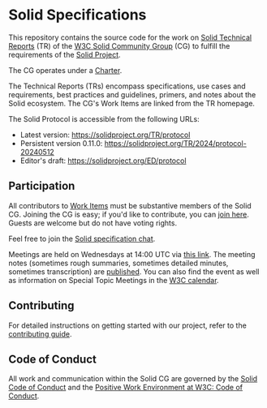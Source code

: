 # Solid Specifications

This repository contains the source code for the work on [Solid Technical Reports](https://solidproject.org/TR/) (TR) of the [W3C Solid Community Group](https://www.w3.org/community/solid/) (CG) to fulfill the requirements of the [Solid Project](https://solidproject.org/).

The CG operates under a [Charter](https://www.w3.org/community/solid/charter/).

The Technical Reports (TRs) encompass specifications, use cases and requirements, best practices and guidelines, primers, and notes about the Solid ecosystem. The CG's Work Items are linked from the TR homepage.

The Solid Protocol is accessible from the following URLs:
* Latest version: https://solidproject.org/TR/protocol
* Persistent version 0.11.0: https://solidproject.org/TR/2024/protocol-20240512
* Editor's draft: https://solidproject.org/ED/protocol

## Participation

All contributors to [Work Items](https://solidproject.org/TR/#work-items) must be substantive members of the Solid CG. Joining the CG is easy; if you'd like to contribute, you can [join here](https://www.w3.org/community/solid/join). Guests are welcome but do not have voting rights.

Feel free to join the [Solid specification chat](https://matrix.to/#/#solid_specification:gitter.im).

Meetings are held on Wednesdays at 14:00 UTC via [this link](https://meet.jit.si/solid-cg). The meeting notes (sometimes rough summaries, sometimes detailed minutes, sometimes transcription) are [published](https://github.com/solid/specification/tree/main/meetings/). You can also find the event as well as information on Special Topic Meetings in the [W3C calendar](https://www.w3.org/events/meetings/0caa6ba5-5523-4e16-b514-aeec098e4d72).

## Contributing

For detailed instructions on getting started with our project, refer to the [contributing guide](https://github.com/w3c-cg/solid/blob/main/CONTRIBUTING.md).

## Code of Conduct

All work and communication within the Solid CG are governed by the [Solid Code of Conduct](https://github.com/solid/process/blob/main/code-of-conduct.md) and the [Positive Work Environment at W3C: Code of Conduct](https://www.w3.org/policies/code-of-conduct/).
